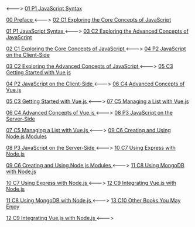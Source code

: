 <---> [ 01 P1 JavaScript Syntax ](/packtpub/javascript_from_frontend_to_backend/01_p1_javascript_syntax)

[ 00 Preface ](/packtpub/javascript_from_frontend_to_backend/00_preface) <---> [ 02 C1 Exploring the Core Concepts of JavaScript ](/packtpub/javascript_from_frontend_to_backend/02_c1_exploring_the_core_concepts_of_javascript)

[ 01 P1 JavaScript Syntax ](/packtpub/javascript_from_frontend_to_backend/01_p1_javascript_syntax) <---> [ 03 C2 Exploring the Advanced Concepts of JavaScript ](/packtpub/javascript_from_frontend_to_backend/03_c2_exploring_the_advanced_concepts_of_javascript)

[ 02 C1 Exploring the Core Concepts of JavaScript ](/packtpub/javascript_from_frontend_to_backend/02_c1_exploring_the_core_concepts_of_javascript) <---> [ 04 P2 JavaScript on the Client-Side ](/packtpub/javascript_from_frontend_to_backend/04_p2_javascript_on_the_client-side)

[ 03 C2 Exploring the Advanced Concepts of JavaScript ](/packtpub/javascript_from_frontend_to_backend/03_c2_exploring_the_advanced_concepts_of_javascript) <---> [ 05 C3 Getting Started with Vue.js ](/packtpub/javascript_from_frontend_to_backend/05_c3_getting_started_with_vue.js)

[ 04 P2 JavaScript on the Client-Side ](/packtpub/javascript_from_frontend_to_backend/04_p2_javascript_on_the_client-side) <---> [ 06 C4 Advanced Concepts of Vue.js ](/packtpub/javascript_from_frontend_to_backend/06_c4_advanced_concepts_of_vue.js)

[ 05 C3 Getting Started with Vue.js ](/packtpub/javascript_from_frontend_to_backend/05_c3_getting_started_with_vue.js) <---> [ 07 C5 Managing a List with Vue.js ](/packtpub/javascript_from_frontend_to_backend/07_c5_managing_a_list_with_vue.js)

[ 06 C4 Advanced Concepts of Vue.js ](/packtpub/javascript_from_frontend_to_backend/06_c4_advanced_concepts_of_vue.js) <---> [ 08 P3 JavaScript on the Server-Side ](/packtpub/javascript_from_frontend_to_backend/08_p3_javascript_on_the_server-side)

[ 07 C5 Managing a List with Vue.js ](/packtpub/javascript_from_frontend_to_backend/07_c5_managing_a_list_with_vue.js) <---> [ 09 C6 Creating and Using Node.js Modules ](/packtpub/javascript_from_frontend_to_backend/09_c6_creating_and_using_node.js_modules)

[ 08 P3 JavaScript on the Server-Side ](/packtpub/javascript_from_frontend_to_backend/08_p3_javascript_on_the_server-side) <---> [ 10 C7 Using Express with Node.js ](/packtpub/javascript_from_frontend_to_backend/10_c7_using_express_with_node.js)

[ 09 C6 Creating and Using Node.js Modules ](/packtpub/javascript_from_frontend_to_backend/09_c6_creating_and_using_node.js_modules) <---> [ 11 C8 Using MongoDB with Node.js ](/packtpub/javascript_from_frontend_to_backend/11_c8_using_mongodb_with_node.js)

[ 10 C7 Using Express with Node.js ](/packtpub/javascript_from_frontend_to_backend/10_c7_using_express_with_node.js) <---> [ 12 C9 Integrating Vue.js with Node.js ](/packtpub/javascript_from_frontend_to_backend/12_c9_integrating_vue.js_with_node.js)

[ 11 C8 Using MongoDB with Node.js ](/packtpub/javascript_from_frontend_to_backend/11_c8_using_mongodb_with_node.js) <---> [ 13 C10 Other Books You May Enjoy ](/packtpub/javascript_from_frontend_to_backend/13_p4_other_books_you_may_enjoy)

[ 12 C9 Integrating Vue.js with Node.js ](/packtpub/javascript_from_frontend_to_backend/12_c9_integrating_vue.js_with_node.js) <--->
